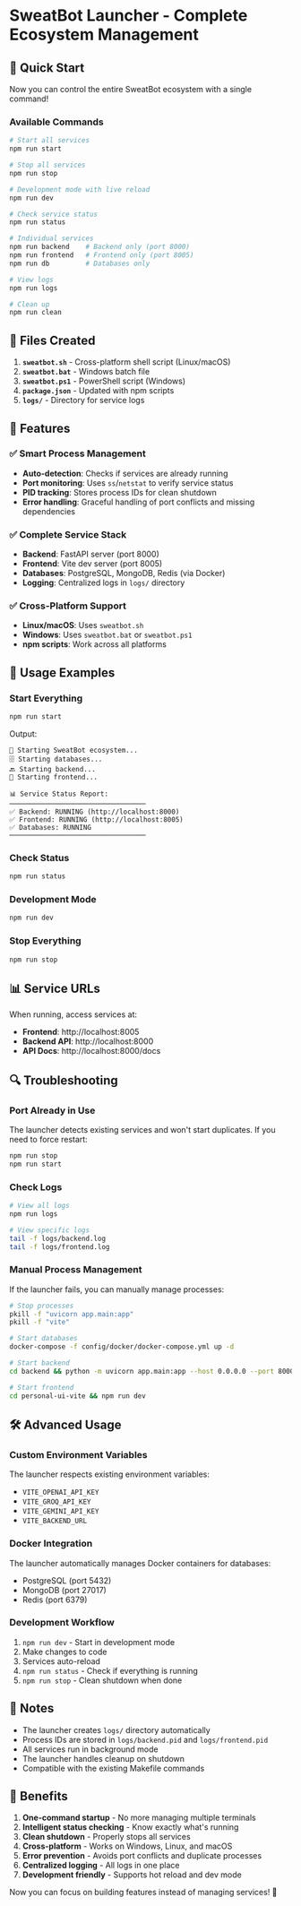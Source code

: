 # SweatBot Launcher - Complete Ecosystem Management

## 🚀 Quick Start

Now you can control the entire SweatBot ecosystem with a single command!

### Available Commands

```bash
# Start all services
npm run start

# Stop all services  
npm run stop

# Development mode with live reload
npm run dev

# Check service status
npm run status

# Individual services
npm run backend    # Backend only (port 8000)
npm run frontend   # Frontend only (port 8005)
npm run db         # Databases only

# View logs
npm run logs

# Clean up
npm run clean
```

## 📁 Files Created

1. **`sweatbot.sh`** - Cross-platform shell script (Linux/macOS)
2. **`sweatbot.bat`** - Windows batch file
3. **`sweatbot.ps1`** - PowerShell script (Windows)
4. **`package.json`** - Updated with npm scripts
5. **`logs/`** - Directory for service logs

## 🎯 Features

### ✅ Smart Process Management
- **Auto-detection**: Checks if services are already running
- **Port monitoring**: Uses `ss`/`netstat` to verify service status
- **PID tracking**: Stores process IDs for clean shutdown
- **Error handling**: Graceful handling of port conflicts and missing dependencies

### ✅ Complete Service Stack
- **Backend**: FastAPI server (port 8000)
- **Frontend**: Vite dev server (port 8005)  
- **Databases**: PostgreSQL, MongoDB, Redis (via Docker)
- **Logging**: Centralized logs in `logs/` directory

### ✅ Cross-Platform Support
- **Linux/macOS**: Uses `sweatbot.sh`
- **Windows**: Uses `sweatbot.bat` or `sweatbot.ps1`
- **npm scripts**: Work across all platforms

## 🔧 Usage Examples

### Start Everything
```bash
npm run start
```
Output:
```
🚀 Starting SweatBot ecosystem...
🗄️ Starting databases...
🔙 Starting backend...
🎨 Starting frontend...

📊 Service Status Report:
──────────────────────────────────
✅ Backend: RUNNING (http://localhost:8000)
✅ Frontend: RUNNING (http://localhost:8005)
✅ Databases: RUNNING
──────────────────────────────────
```

### Check Status
```bash
npm run status
```

### Development Mode
```bash
npm run dev
```

### Stop Everything
```bash
npm run stop
```

## 📊 Service URLs

When running, access services at:
- **Frontend**: http://localhost:8005
- **Backend API**: http://localhost:8000
- **API Docs**: http://localhost:8000/docs

## 🔍 Troubleshooting

### Port Already in Use
The launcher detects existing services and won't start duplicates. If you need to force restart:

```bash
npm run stop
npm run start
```

### Check Logs
```bash
# View all logs
npm run logs

# View specific logs
tail -f logs/backend.log
tail -f logs/frontend.log
```

### Manual Process Management
If the launcher fails, you can manually manage processes:

```bash
# Stop processes
pkill -f "uvicorn app.main:app"
pkill -f "vite"

# Start databases
docker-compose -f config/docker/docker-compose.yml up -d

# Start backend
cd backend && python -m uvicorn app.main:app --host 0.0.0.0 --port 8000 --reload

# Start frontend  
cd personal-ui-vite && npm run dev
```

## 🛠️ Advanced Usage

### Custom Environment Variables
The launcher respects existing environment variables:
- `VITE_OPENAI_API_KEY`
- `VITE_GROQ_API_KEY`
- `VITE_GEMINI_API_KEY`
- `VITE_BACKEND_URL`

### Docker Integration
The launcher automatically manages Docker containers for databases:
- PostgreSQL (port 5432)
- MongoDB (port 27017)
- Redis (port 6379)

### Development Workflow
1. `npm run dev` - Start in development mode
2. Make changes to code
3. Services auto-reload
4. `npm run status` - Check if everything is running
5. `npm run stop` - Clean shutdown when done

## 📝 Notes

- The launcher creates `logs/` directory automatically
- Process IDs are stored in `logs/backend.pid` and `logs/frontend.pid`
- All services run in background mode
- The launcher handles cleanup on shutdown
- Compatible with the existing Makefile commands

## 🎉 Benefits

1. **One-command startup** - No more managing multiple terminals
2. **Intelligent status checking** - Know exactly what's running
3. **Clean shutdown** - Properly stops all services
4. **Cross-platform** - Works on Windows, Linux, and macOS
5. **Error prevention** - Avoids port conflicts and duplicate processes
6. **Centralized logging** - All logs in one place
7. **Development friendly** - Supports hot reload and dev mode

Now you can focus on building features instead of managing services! 🚀
